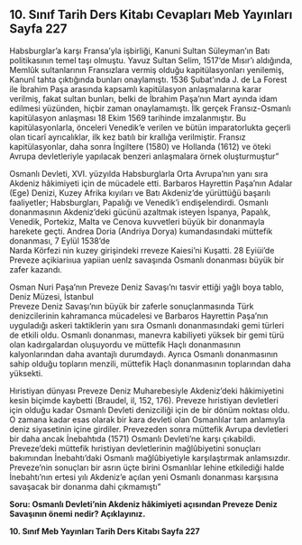 ## 10. Sınıf Tarih Ders Kitabı Cevapları Meb Yayınları Sayfa 227

Habsburglar’a karşı Fransa’yla işbirliği, Kanuni Sultan Süleyman’ın Batı politikasının temel taşı olmuştu. Yavuz Sultan Selim, 1517’de Mısır’ı aldığında, Memlûk sultanlarının Fransızlara vermiş olduğu kapitülasyonları yenilemiş, Kanunî tahta çıktığında bunları onaylamıştı. 1536 Şubat’ında J. de La Forest ile İbrahim Paşa arasında kapsamlı kapitülasyon anlaşmalarına karar verilmiş, fakat sultan bunları, belki de İbrahim Paşa’nın Mart ayında idam edilmesi yüzünden, hiçbir zaman onaylamamıştı. İlk gerçek Fransız-Osmanlı kapitülasyon anlaşması 18 Ekim 1569 tarihinde imzalanmıştır. Bu kapitülasyonlarla, önceleri Venedik’e verilen ve bütün imparatorlukta geçerli olan ticarî ayrıcalıklar, ilk kez batılı bir krallığa verilmiştir. Fransız kapitülasyonlar, daha sonra İngiltere (1580) ve Hollanda (1612) ve öteki Avrupa devletleriyle yapılacak benzeri anlaşmalara örnek oluşturmuştur”

Osmanlı Devleti, XVI. yüzyılda Habsburglarla Orta Avrupa’nın yanı sıra Akdeniz hâkimiyeti için de mücadele etti. Barbaros Hayrettin Paşa’nın Adalar (Ege) Denizi, Kuzey Afrika kıyıları ve Batı Akdeniz’de yürüttüğü başarılı faaliyetler; Habsburgları, Papalığı ve Venedik’i endişelendirdi. Osmanlı donanmasının Akdeniz’deki gücünü azaltmak isteyen İspanya, Papalık, Venedik, Portekiz, Malta ve Cenova kuvvetleri büyük bir donanmayla harekete geçti. Andrea Doria (Andriya Dorya) kumandasındaki müttefik donanması, 7 Eylül 1538’de  
 Narda Körfezi nin kuzey girişindeki rreveze Kaiesi’ni Kuşatti. 28 Eyiüi’de Preveze açikiariııua yapiian uenlz savaşında Osmanlı donanması büyük bir zafer kazandı.

Osman Nuri Paşa’nın Preveze Deniz Savaşı’nı tasvir ettiği yağlı boya tablo, Deniz Müzesi, İstanbul  
 Preveze Deniz Savaşı’nın büyük bir zaferle sonuçlanmasında Türk denizcilerinin kahramanca mücadelesi ve Barbaros Hayrettin Paşa’nın uyguladığı askeri taktiklerin yanı sıra Osmanlı donanmasındaki gemi türleri de etkili oldu. Osmanlı donanması, manevra kabiliyeti yüksek bir gemi türü olan kadırgalardan oluşuyordu ve müttefik Haçlı donanmasının kalyonlarından daha avantajlı durumdaydı. Ayrıca Osmanlı donanmasının sahip olduğu topların menzili, müttefik Haçlı donanmasının toplarından daha yüksekti.

Hıristiyan dünyası Preveze Deniz Muharebesiyle Akdeniz’deki hâkimiyetini kesin biçimde kaybetti (Braudel, il, 152, 176). Preveze hıristiyan devletleri için olduğu kadar Osmanlı Devleti denizciliği için de bir dönüm noktası oldu. O zamana kadar esas olarak bir kara devleti olan Osmanlılar tam anlamıyla deniz siyasetinin içine girdiler. Prevezeden sonra müttefik Avrupa devletleri bir daha ancak İnebahtıda (1571) Osmanlı Devleti’ne karşı çıkabildi. Preveze’deki müttefik hıristiyan devletlerinin mağlûbiyetini sonuçları bakımından İnebahtı’daki Osmanlı mağlûbiyetiyle karşılaştırmak anlamsızdır. Preveze’nin sonuçları bir asrın üçte birini Osmanlılar lehine etkilediği halde İnebahtı’nın ertesi yılı Akdeniz’e açılan yeni Osmanlı donanması karşısına savaşacak bir donanma dahi çıkmamıştı”

**Soru: Osmanlı Devleti’nin Akdeniz hâkimiyeti açısından Preveze Deniz Savaşının önemi nedir? Açıklayınız.**

**10. Sınıf Meb Yayınları Tarih Ders Kitabı Sayfa 227**